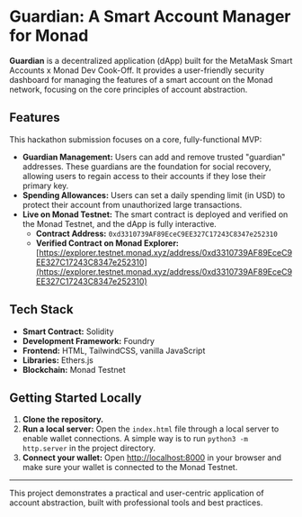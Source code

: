 # Guardian: A Smart Account Manager for Monad

**Guardian** is a decentralized application (dApp) built for the MetaMask Smart Accounts x Monad Dev Cook-Off. It provides a user-friendly security dashboard for managing the features of a smart account on the Monad network, focusing on the core principles of account abstraction.

## Features

This hackathon submission focuses on a core, fully-functional MVP:

* **Guardian Management:** Users can add and remove trusted "guardian" addresses. These guardians are the foundation for social recovery, allowing users to regain access to their accounts if they lose their primary key.
* **Spending Allowances:** Users can set a daily spending limit (in USD) to protect their account from unauthorized large transactions.
* **Live on Monad Testnet:** The smart contract is deployed and verified on the Monad Testnet, and the dApp is fully interactive.
    * **Contract Address:** `0xd3310739AF89EceC9EE327C17243C8347e252310`
    * **Verified Contract on Monad Explorer:** [https://explorer.testnet.monad.xyz/address/0xd3310739AF89EceC9EE327C17243C8347e252310](https://explorer.testnet.monad.xyz/address/0xd3310739AF89EceC9EE327C17243C8347e252310)

## Tech Stack

* **Smart Contract:** Solidity
* **Development Framework:** Foundry
* **Frontend:** HTML, TailwindCSS, vanilla JavaScript
* **Libraries:** Ethers.js
* **Blockchain:** Monad Testnet

## Getting Started Locally

1.  **Clone the repository.**
2.  **Run a local server:** Open the `index.html` file through a local server to enable wallet connections. A simple way is to run `python3 -m http.server` in the project directory.
3.  **Connect your wallet:** Open [http://localhost:8000](http://localhost:8000) in your browser and make sure your wallet is connected to the Monad Testnet.

---

This project demonstrates a practical and user-centric application of account abstraction, built with professional tools and best practices.